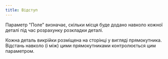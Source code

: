 ```yaml
---
title: Відступ
---
```


Параметр "Поле" визначає, скільки місця буде додано навколо кожної деталі під час розрахунку розкладки деталі.

Кожна деталь викрійки розміщена на сторінці у вигляді прямокутника. Відстань навколо (і між) цими прямокутниками контролюється цим параметром.


